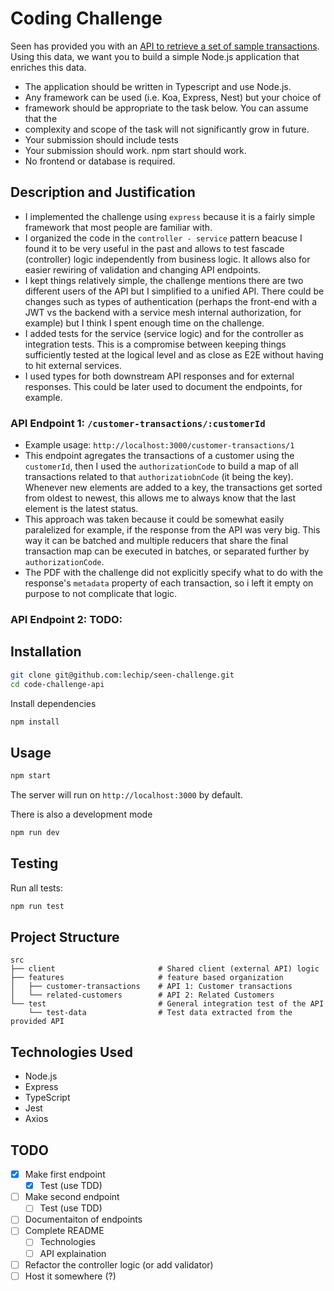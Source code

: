 # Coding Challenge

Seen has provided you with an [API to retrieve a set of sample transactions](https://cdn.seen.com/challenge/transactions-v2.json). Using this data, we want you to build a simple Node.js application that enriches this data.

- The application should be written in Typescript and use Node.js.
- Any framework can be used (i.e. Koa, Express, Nest) but your choice of
- framework should be appropriate to the task below. You can assume that the
- complexity and scope of the task will not significantly grow in future.
- Your submission should include tests
- Your submission should work. npm start should work.
- No frontend or database is required.

## Description and Justification

- I implemented the challenge using `express` because it is a fairly simple framework that most people are familiar with.
- I organized the code in the `controller - service` pattern beacuse I found it to be very useful in the past and allows to test fascade (controller) logic independently from business logic. It allows also for easier rewiring of validation and changing API endpoints.
- I kept things relatively simple, the challenge mentions there are two different users of the API but I simplified to a unified API. There could be changes such as types of authentication (perhaps the front-end with a JWT vs the backend with a service mesh internal authorization, for example) but I think I spent enough time on the challenge.
- I added tests for the service (service logic) and for the controller as integration tests. This is a compromise between keeping things sufficiently tested at the logical level and as close as E2E without having to hit external services.
- I used types for both downstream API responses and for external responses. This could be later used to document the endpoints, for example.

### API Endpoint 1: `/customer-transactions/:customerId`

- Example usage: `http://localhost:3000/customer-transactions/1`
- This endpoint agregates the transactions of a customer using the `customerId`, then I used the `authorizationCode` to build a map of all transactions related to that `authorizatiobnCode` (it being the key). Whenever new elements are added to a key, the transactions get sorted from oldest to newest, this allows me to always know that the last element is the latest status.
- This approach was taken because it could be somewhat easily paralelized for example, if the response from the API was very big. This way it can be batched and multiple reducers that share the final transaction map can be executed in batches, or separated further by `authorizationCode`.
- The PDF with the challenge did not explicitly specify what to do with the response's `metadata` property of each transaction, so i left it empty on purpose to not complicate that logic.

### API Endpoint 2: TODO:

## Installation

```bash
git clone git@github.com:lechip/seen-challenge.git
cd code-challenge-api
```

Install dependencies

```bash
npm install
```

## Usage

```bash
npm start
```

The server will run on `http://localhost:3000` by default.

There is also a development mode

```bash
npm run dev
```

## Testing

Run all tests:

```bash
npm run test
```

## Project Structure

```text
src
├── client                       # Shared client (external API) logic
├── features                     # feature based organization
│   ├── customer-transactions    # API 1: Customer transactions
│   └── related-customers        # API 2: Related Customers
└── test                         # General integration test of the API
    └── test-data                # Test data extracted from the provided API
```

## Technologies Used

- Node.js
- Express
- TypeScript
- Jest
- Axios

## TODO

- [x] Make first endpoint
  - [x] Test (use TDD)
- [ ] Make second endpoint
  - [ ] Test (use TDD)
- [ ] Documentaiton of endpoints
- [ ] Complete README
  - [ ] Technologies
  - [ ] API explaination
- [ ] Refactor the controller logic (or add validator)
- [ ] Host it somewhere (?)